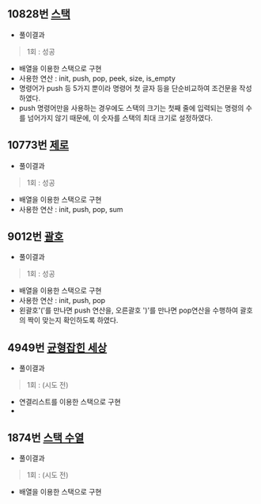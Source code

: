 ## 10828번 [스택](https://www.acmicpc.net/problem/10828)
- 풀이결과
> 1회 : 성공
- 배열을 이용한 스택으로 구현
- 사용한 연산 : init, push, pop, peek, size, is_empty
- 명령어가 push 등 5가지 뿐이라 명령어 첫 글자 등을 단순비교하여 조건문을 작성하였다.
- push 명령어만을 사용하는 경우에도 스택의 크기는 첫째 줄에 입력되는 명령의 수를 넘어가지 않기 때문에, 이 숫자를 스택의 최대 크기로 설정하였다.

## 10773번 [제로](https://www.acmicpc.net/problem/10773)
- 풀이결과
> 1회 :  성공
- 배열을 이용한 스택으로 구현
- 사용한 연산 : init, push, pop, sum

## 9012번 [괄호](https://www.acmicpc.net/problem/9012)
- 풀이결과
> 1회 :  성공
- 배열을 이용한 스택으로 구현
- 사용한 연산 : init, push, pop
- 왼괄호'('를 만나면 push 연산을, 오른괄호 ')'를 만나면 pop연산을 수행하여 괄호의 짝이 맞는지 확인하도록 하였다.

## 4949번 [균형잡힌 세상](https://www.acmicpc.net/problem/4949)
- 풀이결과
> 1회 :  (시도 전)
- 연결리스트를 이용한 스택으로 구현
- 

## 1874번 [스택 수열](https://www.acmicpc.net/problem/1874)
- 풀이결과
> 1회 :  (시도 전)
- 배열을 이용한 스택으로 구현
